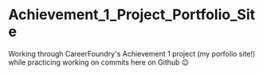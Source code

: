 # Achievement_1_Project_Portfolio_Site

Working through CareerFoundry's Achievement 1 project (my porfolio site!) while practicing working on commits here on Github 😉


